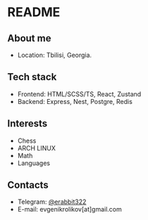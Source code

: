 # README
## About me
+ Location: Tbilisi, Georgia.
## Tech stack
+ Frontend: HTML/SCSS/TS, React, Zustand
+ Backend: Express, Nest, Postgre, Redis
## Interests
+ Chess
+ ARCH LINUX
+ Math
+ Languages
  
## Contacts
+ Telegram: [@erabbit322](https://t.me/erabbit322)
+ E-mail: evgenikrolikov[at]gmail.com

